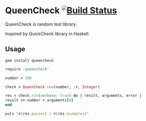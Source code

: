 # QueenCheck [![Build Status](https://secure.travis-ci.org/rosylilly/QueenCheck.png)](http://travis-ci.org/rosylilly/QueenCheck)

QueenCheck is random test library.

Inspired by QuickCheck library in Haskell.

## Usage

```shell
gem install queencheck
```

```ruby
require 'queencheck'

number = 100

check = QueenCheck.new(number, :+, Integer)

res = check.run(verbose: true) do | result, arguments, error |
result == number + arguments[0]
end

puts "#{res.passes} / #{res.examples}"
```
